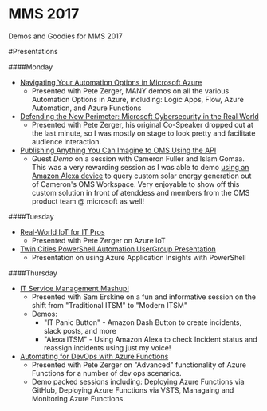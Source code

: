 # MMS 2017
Demos and Goodies for MMS 2017

#Presentations

####Monday
- [Navigating Your Automation Options in Microsoft Azure](https://mms2017.sched.com/event/AUbt/navigating-your-automation-options-in-microsoft-azure)
    - Presented with Pete Zerger, MANY demos on all the various Automation Options in Azure, including: Logic Apps, Flow, Azure Automation, and Azure Functions
- [Defending the New Perimeter: Microsoft Cybersecurity in the Real World](https://mms2017.sched.com/event/AUbs/defending-the-new-perimeter-microsoft-cybersecurity-in-the-real-world)
    - Presented with Pete Zerger, his original Co-Speaker dropped out at the last minute, so I was mostly on stage to look pretty and facilitate audience interaction. 
- [Publishing Anything You Can Imagine to OMS Using the API](https://mms2017.sched.com/event/AUbK/publishing-anything-you-can-imagine-to-oms-using-the-api)
    - Guest *Demo* on a session with Cameron Fuller and Islam Gomaa. This was a very rewarding session as I was able to demo [using an Amazon Alexa device](https://twitter.com/LeeAlanBerg/status/864126023532675073) to query custom solar energy generation out of Cameron's OMS Workspace. Very enjoyable to show off this custom solution in front of atenddess and members from the OMS product team @ microsoft as well! 


####Tuesday
- [Real-World IoT for IT Pros](https://mms2017.sched.com/event/AUaI/real-world-iot-for-it-pros)
    - Presented with Pete Zerger on Azure IoT 
- [Twin Cities PowerShell Automation UserGroup Presentation](https://www.meetup.com/Twin-Cities-PowerShell-User-Group)
    - Presentation on using Azure Application Insights with PowerShell


####Thursday
- [IT Service Management Mashup!](https://mms2017.sched.com/event/AUb7/it-service-management-mashup)
    - Presented with Sam Erskine on a fun and informative session on the shift from "Traditional ITSM" to "Modern ITSM"
    - Demos:
        - "IT Panic Button" - Amazon Dash Button to create incidents, slack posts, and more 
        - "Alexa ITSM" - Using Amazon Alexa to check Incident status and reassign incidents using just my voice!
- [Automating for DevOps with Azure Functions](https://mms2017.sched.com/event/AUbu/automating-for-devops-with-azure-functions)
    - Presented with Pete Zerger on "Advanced" functionality of Azure Functions for a number of dev ops scenarios.
    - Demo packed sessions including: Deploying Azure Functions via GitHub, Deploying Azure Functions via VSTS, Managaing and Monitoring Azure Functions.
    
    